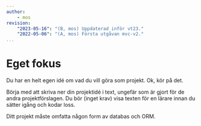```yaml
---
author:
    - mos
revision:
    "2023-05-16": "(B, mos) Uppdaterad inför vt23."
    "2022-05-06": "(A, mos) Första utgåvan mvc-v2."
...
```

Eget fokus
==================================

Du har en helt egen idé om vad du vill göra som projekt. Ok, kör på det.

Börja med att skriva ner din projektidé i text, ungefär som är gjort för de andra projektförslagen. Du bör (inget krav) visa texten för en lärare innan du sätter igång och kodar loss.

Ditt projekt måste omfatta någon form av databas och ORM.

<!--
* Någon uppgift som innebär mycket programmering och mindre databas?
* Bokningssystem? Flyg, hotell?
* Blog, forum?
-->
